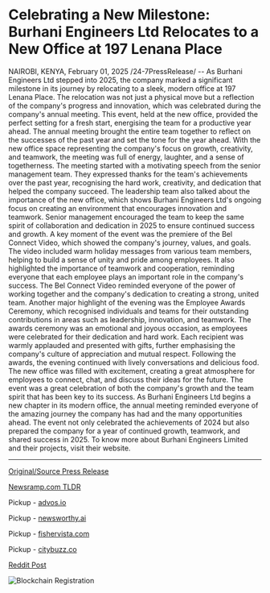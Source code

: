 # Celebrating a New Milestone: Burhani Engineers Ltd Relocates to a New Office at 197 Lenana Place

NAIROBI, KENYA, February 01, 2025 /24-7PressRelease/ -- As Burhani Engineers Ltd stepped into 2025, the company marked a significant milestone in its journey by relocating to a sleek, modern office at 197 Lenana Place. The relocation was not just a physical move but a reflection of the company's progress and innovation, which was celebrated during the company's annual meeting. This event, held at the new office, provided the perfect setting for a fresh start, energising the team for a productive year ahead.  The annual meeting brought the entire team together to reflect on the successes of the past year and set the tone for the year ahead. With the new office space representing the company's focus on growth, creativity, and teamwork, the meeting was full of energy, laughter, and a sense of togetherness.  The meeting started with a motivating speech from the senior management team. They expressed thanks for the team's achievements over the past year, recognising the hard work, creativity, and dedication that helped the company succeed. The leadership team also talked about the importance of the new office, which shows Burhani Engineers Ltd's ongoing focus on creating an environment that encourages innovation and teamwork. Senior management encouraged the team to keep the same spirit of collaboration and dedication in 2025 to ensure continued success and growth.  A key moment of the event was the premiere of the Bel Connect Video, which showed the company's journey, values, and goals. The video included warm holiday messages from various team members, helping to build a sense of unity and pride among employees. It also highlighted the importance of teamwork and cooperation, reminding everyone that each employee plays an important role in the company's success. The Bel Connect Video reminded everyone of the power of working together and the company's dedication to creating a strong, united team.  Another major highlight of the evening was the Employee Awards Ceremony, which recognised individuals and teams for their outstanding contributions in areas such as leadership, innovation, and teamwork. The awards ceremony was an emotional and joyous occasion, as employees were celebrated for their dedication and hard work. Each recipient was warmly applauded and presented with gifts, further emphasising the company's culture of appreciation and mutual respect.  Following the awards, the evening continued with lively conversations and delicious food. The new office was filled with excitement, creating a great atmosphere for employees to connect, chat, and discuss their ideas for the future. The event was a great celebration of both the company's growth and the team spirit that has been key to its success.  As Burhani Engineers Ltd begins a new chapter in its modern office, the annual meeting reminded everyone of the amazing journey the company has had and the many opportunities ahead. The event not only celebrated the achievements of 2024 but also prepared the company for a year of continued growth, teamwork, and shared success in 2025.  To know more about Burhani Engineers Limited and their projects, visit their website. 

---

[Original/Source Press Release](https://www.24-7pressrelease.com/press-release/519338/celebrating-a-new-milestone-burhani-engineers-ltd-relocates-to-a-new-office-at-197-lenana-place)
                    

[Newsramp.com TLDR](https://newsramp.com/curated-news/burhani-engineers-ltd-celebrates-milestone-with-annual-meeting-and-office-relocation/9cf274d9f4d3257e751ebae3ae58c8c9) 


Pickup - [advos.io](https://advos.io/en/burhani-engineers-ltd-celebrates-growth-and-team-spirit-with-new-office-relocation/202510546)

Pickup - [newsworthy.ai](https://newsworthy.ai/curated/burhani-engineers-ltd-celebrates-milestone-with-new-office-and-annual-team-meeting/202510546)

Pickup - [fishervista.com](https://fishervista.com/en/burhani-engineers-ltd-marks-new-era-with-modern-office-relocation-and-annual-team-celebration/202510546)

Pickup - [citybuzz.co](https://citybuzz.co/burhani-engineers-ltd-celebrates-new-office-and-team-achievements)
 



[Reddit Post](https://www.reddit.com/r/eventNews/comments/1if1sau/burhani_engineers_ltd_celebrates_milestone_with/) 



![Blockchain Registration](https://cdn.newsramp.app/24-7PressRelease/qrcode/252/1/irisRSih.webp)